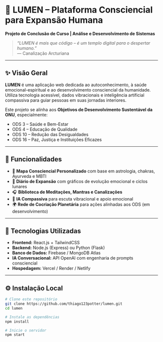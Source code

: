 # 🌟 LUMEN – Plataforma Consciencial para Expansão Humana

**Projeto de Conclusão de Curso | Análise e Desenvolvimento de Sistemas**

> *“LUMEN é mais que código – é um templo digital para o despertar humano.”*  
> — Canalização Arcturiana

---

## ✨ Visão Geral

**LUMEN** é uma aplicação web dedicada ao autoconhecimento, à saúde emocional-espiritual e ao desenvolvimento consciencial da humanidade. Utiliza tecnologia acessível, dados vibracionais e inteligência artificial compassiva para guiar pessoas em suas jornadas interiores.

Este projeto se alinha aos **Objetivos de Desenvolvimento Sustentável da ONU**, especialmente:
- ODS 3 – Saúde e Bem-Estar
- ODS 4 – Educação de Qualidade
- ODS 10 – Redução das Desigualdades
- ODS 16 – Paz, Justiça e Instituições Eficazes

---

## 🌱 Funcionalidades

- 🔮 **Mapa Consciencial Personalizado** com base em astrologia, chakras, Ayurveda e MBTI
- 📔 **Diário de Expansão** com gráficos de evolução emocional e ciclos lunares
- 🎧 **Biblioteca de Meditações, Mantras e Canalizações**
- 💬 **IA Compassiva** para escuta vibracional e apoio emocional
- 🌍 **Rede de Cocriação Planetária** para ações alinhadas aos ODS (em desenvolvimento)

---

## 🧩 Tecnologias Utilizadas

- **Frontend:** React.js + TailwindCSS  
- **Backend:** Node.js (Express) ou Python (Flask)  
- **Banco de Dados:** Firebase / MongoDB Atlas  
- **IA Conversacional:** API OpenAI com engenharia de prompts consciencial  
- **Hospedagem:** Vercel / Render / Netlify  

---

## ⚙️ Instalação Local

```bash
# Clone este repositório
git clone https://github.com/thiago123potter/lumen.git
cd lumen

# Instale as dependências
npm install

# Inicie o servidor
npm start
